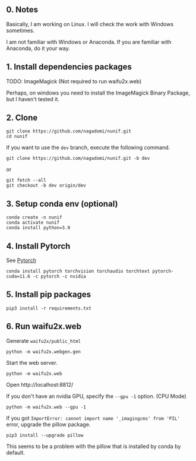 ## 0. Notes

Basically, I am working on Linux. I will check the work with Windows sometimes.

I am not familiar with Windows or Anaconda. If you are familiar with Anaconda, do it your way.

## 1. Install dependencies packages

TODO: ImageMagick (Not required to run waifu2x.web)

Perhaps, on windows you need to install the ImageMagick Binary Package, but I haven't tested it.

## 2. Clone

```
git clone https://github.com/nagadomi/nunif.git
cd nunif
```

If you want to use the `dev` branch, execute the following command.
```
git clone https://github.com/nagadomi/nunif.git -b dev
```
or
```
git fetch --all
git checkout -b dev origin/dev
```

## 3. Setup conda env (optional)

```
conda create -n nunif
conda activate nunif
conda install python=3.9
```

## 4. Install Pytorch

See [Pytorch](https://pytorch.org/get-started/locally/)

```
conda install pytorch torchvision torchaudio torchtext pytorch-cuda=11.6 -c pytorch -c nvidia
```

## 5. Install pip packages

```
pip3 install -r requirements.txt
```

## 6. Run waifu2x.web

Generate `waifu2x/public_html`
```
python -m waifu2x.webgen.gen
```

Start the web server.
```
python -m waifu2x.web
```
Open http://localhost:8812/

If you don't have an nvidia GPU, specify the `--gpu -1` option. (CPU Mode)
```
python -m waifu2x.web --gpu -1
```

If you got `ImportError: cannot import name '_imagingcms' from 'PIL'` error, upgrade the pillow package.
```
pip3 install --upgrade pillow
```

This seems to be a problem with the pillow that is installed by conda by default.
